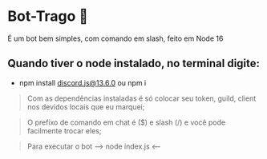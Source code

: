 # Bot-Trago 🚬
É um bot bem simples, com comando em slash, feito em Node 16
## Quando tiver o node instalado, no terminal digite:
 * npm install discord.js@13.6.0 ou npm i
 
> Com as dependências instaladas é só colocar seu token, guild, client nos devidos locais que eu marquei;

> O prefixo de comando em chat é ($) e slash (/) e você pode facilmente trocar eles;

> Para executar o bot --> node index.js <--
